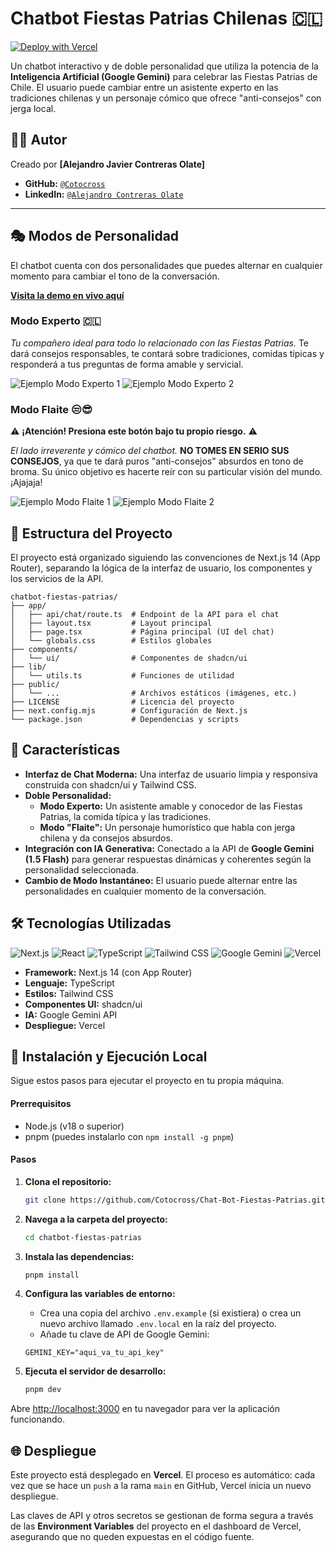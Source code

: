 # Chatbot Fiestas Patrias Chilenas 🇨🇱

[![Deploy with Vercel](https://vercel.com/button)](https://chat-bot-fiestas-patrias.vercel.app/)

Un chatbot interactivo y de doble personalidad que utiliza la potencia de la **Inteligencia Artificial (Google Gemini)** para celebrar las Fiestas Patrias de Chile. El usuario puede cambiar entre un asistente experto en las tradiciones chilenas y un personaje cómico que ofrece "anti-consejos" con jerga local.

## 👨‍💻 Autor

Creado por **[Alejandro Javier Contreras Olate]**

*   **GitHub:** [`@Cotocross`](https://github.com/Cotocross)
*   **LinkedIn:** [`@Alejandro Contreras Olate`](https://www.linkedin.com/in/alejandro-contreras-olate-131b562b9) 

---

## 🎭 Modos de Personalidad

El chatbot cuenta con dos personalidades que puedes alternar en cualquier momento para cambiar el tono de la conversación.

**[Visita la demo en vivo aquí](https://chat-bot-fiestas-patrias.vercel.app/)**

### Modo Experto 🇨🇱
*Tu compañero ideal para todo lo relacionado con las Fiestas Patrias.* Te dará consejos responsables, te contará sobre tradiciones, comidas típicas y responderá a tus preguntas de forma amable y servicial.

![Ejemplo Modo Experto 1](https://i.imgur.com/5LOGMUr.png)
![Ejemplo Modo Experto 2](https://i.imgur.com/UNxntXv.png)

### Modo Flaite 😒😎
⚠️ **¡Atención! Presiona este botón bajo tu propio riesgo.** ⚠️

*El lado irreverente y cómico del chatbot.* **NO TOMES EN SERIO SUS CONSEJOS**, ya que te dará puros "anti-consejos" absurdos en tono de broma. Su único objetivo es hacerte reír con su particular visión del mundo. ¡Ajajaja!

![Ejemplo Modo Flaite 1](https://i.imgur.com/eKSxrCQ.png)
![Ejemplo Modo Flaite 2](https://i.imgur.com/o45kQcF.png)

## 📂 Estructura del Proyecto

El proyecto está organizado siguiendo las convenciones de Next.js 14 (App Router), separando la lógica de la interfaz de usuario, los componentes y los servicios de la API.

```text
chatbot-fiestas-patrias/
├── app/
│   ├── api/chat/route.ts  # Endpoint de la API para el chat
│   ├── layout.tsx         # Layout principal
│   ├── page.tsx           # Página principal (UI del chat)
│   └── globals.css        # Estilos globales
├── components/
│   └── ui/                # Componentes de shadcn/ui
├── lib/
│   └── utils.ts           # Funciones de utilidad
├── public/
│   └── ...                # Archivos estáticos (imágenes, etc.)
├── LICENSE                # Licencia del proyecto
├── next.config.mjs        # Configuración de Next.js
└── package.json           # Dependencias y scripts
```

## 🌟 Características

*   **Interfaz de Chat Moderna:** Una interfaz de usuario limpia y responsiva construida con shadcn/ui y Tailwind CSS.
*   **Doble Personalidad:**
    *   **Modo Experto:** Un asistente amable y conocedor de las Fiestas Patrias, la comida típica y las tradiciones.
    *   **Modo "Flaite":** Un personaje humorístico que habla con jerga chilena y da consejos absurdos.
*   **Integración con IA Generativa:** Conectado a la API de **Google Gemini (1.5 Flash)** para generar respuestas dinámicas y coherentes según la personalidad seleccionada.
*   **Cambio de Modo Instantáneo:** El usuario puede alternar entre las personalidades en cualquier momento de la conversación.

## 🛠️ Tecnologías Utilizadas

![Next.js](https://img.shields.io/badge/Next.js-000000?style=for-the-badge&logo=nextdotjs&logoColor=white)
![React](https://img.shields.io/badge/React-20232A?style=for-the-badge&logo=react&logoColor=61DAFB)
![TypeScript](https://img.shields.io/badge/TypeScript-3178C6?style=for-the-badge&logo=typescript&logoColor=white)
![Tailwind CSS](https://img.shields.io/badge/Tailwind_CSS-38B2AC?style=for-the-badge&logo=tailwind-css&logoColor=white)
![Google Gemini](https://img.shields.io/badge/Google_Gemini-8E44AD?style=for-the-badge&logo=google-gemini&logoColor=white)
![Vercel](https://img.shields.io/badge/Vercel-000000?style=for-the-badge&logo=vercel&logoColor=white)

*   **Framework:** Next.js 14 (con App Router)
*   **Lenguaje:** TypeScript
*   **Estilos:** Tailwind CSS
*   **Componentes UI:** shadcn/ui
*   **IA:** Google Gemini API
*   **Despliegue:** Vercel

## 🚀 Instalación y Ejecución Local

Sigue estos pasos para ejecutar el proyecto en tu propia máquina.

#### Prerrequisitos

*   Node.js (v18 o superior)
*   pnpm (puedes instalarlo con `npm install -g pnpm`)

#### Pasos

1.  **Clona el repositorio:**
    ```bash
    git clone https://github.com/Cotocross/Chat-Bot-Fiestas-Patrias.git
    ```

2.  **Navega a la carpeta del proyecto:**
    ```bash
    cd chatbot-fiestas-patrias
    ```

3.  **Instala las dependencias:**
    ```bash
    pnpm install
    ```

4.  **Configura las variables de entorno:**
    *   Crea una copia del archivo `.env.example` (si existiera) o crea un nuevo archivo llamado `.env.local` en la raíz del proyecto.
    *   Añade tu clave de API de Google Gemini:
    ```
    GEMINI_KEY="aqui_va_tu_api_key"
    ```

5.  **Ejecuta el servidor de desarrollo:**
    ```bash
    pnpm dev
    ```

Abre [http://localhost:3000](http://localhost:3000) en tu navegador para ver la aplicación funcionando.

## 🌐 Despliegue

Este proyecto está desplegado en **Vercel**. El proceso es automático: cada vez que se hace un `push` a la rama `main` en GitHub, Vercel inicia un nuevo despliegue.

Las claves de API y otros secretos se gestionan de forma segura a través de las **Environment Variables** del proyecto en el dashboard de Vercel, asegurando que no queden expuestas en el código fuente.


